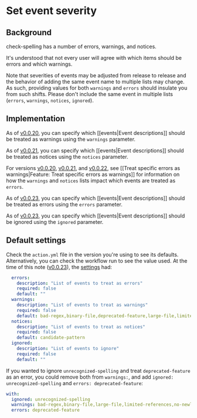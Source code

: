 # Set event severity

## Background

check-spelling has a number of errors, warnings, and notices.

It's understood that not every user will agree with which items should be errors and which warnings.

Note that severities of events may be adjusted from release to release and the behavior of adding the same event name to multiple lists may change. As such, providing values for both `warnings` and `errors` should insulate you from such shifts. Please don't include the same event in multiple lists (`errors`, `warnings`, `notices`, `ignored`).

## Implementation

As of [v0.0.20](https://github.com/check-spelling/check-spelling/releases/tag/v0.0.20),
you can specify which [[events|Event descriptions]] should be treated as warnings using the `warnings` parameter.

As of [v0.0.21](https://github.com/check-spelling/check-spelling/releases/tag/v0.0.21),
you can specify which [[events|Event descriptions]] should be treated as notices using the `notices` parameter.

For versions [v0.0.20](https://github.com/check-spelling/check-spelling/releases/tag/v0.0.20), [v0.0.21](https://github.com/check-spelling/check-spelling/releases/tag/v0.0.21), and [v0.0.22](https://github.com/check-spelling/check-spelling/releases/tag/v0.0.22), see [[Treat specific errors as warnings|Feature: Treat specific errors as warnings]] for information on how the `warnings` and `notices` lists impact which events are treated as `errors`.

As of [v0.0.23](https://github.com/check-spelling/check-spelling/releases/tag/v0.0.23),
you can specify which [[events|Event descriptions]] should be treated as errors using the `errors` parameter.

As of [v0.0.23](https://github.com/check-spelling/check-spelling/releases/tag/v0.0.23),
you can specify which [[events|Event descriptions]] should be ignored using the `ignored` parameter.

## Default settings

Check the `action.yml` file in the version you're using to see its defaults.
Alternatively, you can check the workflow run to see the value used.
At the time of this note ([v0.0.23](https://github.com/check-spelling/check-spelling/releases/tag/v0.0.23)),
the [settings](https://github.com/check-spelling/check-spelling/blob/v0.0.23/action.yml#L208-L223) had:

```yaml
  errors:
    description: "List of events to treat as errors"
    required: false
    default: ""
  warnings:
    description: "List of events to treat as warnings"
    required: false
    default: bad-regex,binary-file,deprecated-feature,large-file,limited-references,no-newline-at-eof,noisy-file,non-alpha-in-dictionary,token-is-substring,unexpected-line-ending,whitespace-in-dictionary,minified-file,unsupported-configuration
  notices:
    description: "List of events to treat as notices"
    required: false
    default: candidate-pattern
  ignored:
    description: "List of events to ignore"
    required: false
    default: ""
```

If you wanted to ignore `unrecognized-spelling` and treat `deprecated-feature` as an error, you could remove both from `warnings:`, and add `ignored: unrecognized-spelling` and `errors: deprecated-feature`:

```yaml
with:
  ignored: unrecognized-spelling
  warnings: bad-regex,binary-file,large-file,limited-references,no-newline-at-eof,noisy-file,non-alpha-in-dictionary,unexpected-line-ending,whitespace-in-dictionary,minified-file,unsupported-configuration
  errors: deprecated-feature
```
